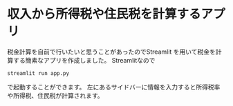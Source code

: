 # 収入から所得税や住民税を計算するアプリ

税金計算を自前で行いたいと思うことがあったのでStreamlit を用いて税金を計算する簡素なアプリを作成しました。
Streamlitなので

```
streamlit run app.py
```

で起動することができます。
左にあるサイドバーに情報を入力すると所得税率や所得税、住民税が計算されます。
